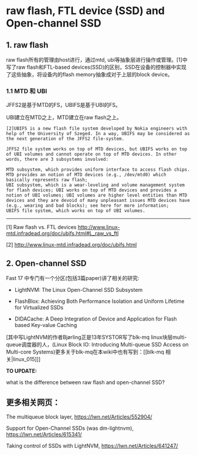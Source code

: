 # raw flash, FTL device (SSD) and Open-channel SSD 

## 1. raw flash

raw flash所有的管理由host进行，通过mtd, ubi等抽象层进行操作或管理。[1]中写了raw flash和FTL-based devices(SSD)的区别，SSD在设备的控制器中实现了这些抽象，将设备内的flash memory抽象成对于上层的block device。

### 1.1 MTD 和 UBI

JFFS2是基于MTD的FS，UBIFS是基于UBI的FS。

UBI建立在MTD之上，MTD建立在raw flash之上。

```
[2]UBIFS is a new flash file system developed by Nokia engineers with help of the University of Szeged. In a way, UBIFS may be considered as the next generation of the JFFS2 file-system.

JFFS2 file system works on top of MTD devices, but UBIFS works on top of UBI volumes and cannot operate on top of MTD devices. In other words, there are 3 subsystems involved:

MTD subsystem, which provides uniform interface to access flash chips. MTD provides an notion of MTD devices (e.g., /dev/mtd0) which basically represents raw flash;
UBI subsystem, which is a wear-leveling and volume management system for flash devices; UBI works on top of MTD devices and provides a notion of UBI volumes; UBI volumes are higher level entities than MTD devices and they are devoid of many unpleasant issues MTD devices have (e.g., wearing and bad blocks); see here for more information;
UBIFS file system, which works on top of UBI volumes.
```

---

[1] Raw flash vs. FTL devices http://www.linux-mtd.infradead.org/doc/ubifs.html#L_raw_vs_ftl

[2] http://www.linux-mtd.infradead.org/doc/ubifs.html

## 2. Open-channel SSD

Fast 17 中专门有一个分区(包括3篇paper)讲了相关的研究:

- LightNVM: The Linux Open-Channel SSD Subsystem

- FlashBlox: Achieving Both Performance Isolation and Uniform Lifetime for Virtualized SSDs

- DIDACache: A Deep Integration of Device and Application for Flash based Key-value Caching

[其中写LightNVM的作者Bjørling正是13年SYSTOR写了blk-mq linux块层multi-queue调度器的人，(Linux Block IO: Introducing Multi-queue SSD Access on Multi-core Systems)更多关于blk-mq在本wiki中也有写到：[[blk-mq 相关|linux_015]]]

**TO UPDATE:**

what is the difference between raw flash and open-channel SSD?

## 更多相关网页：

The multiqueue block layer, https://lwn.net/Articles/552904/

Support for Open-Channel SSDs (was dm-lightnvm), https://lwn.net/Articles/615341/

Taking control of SSDs with LightNVM, https://lwn.net/Articles/641247/
  